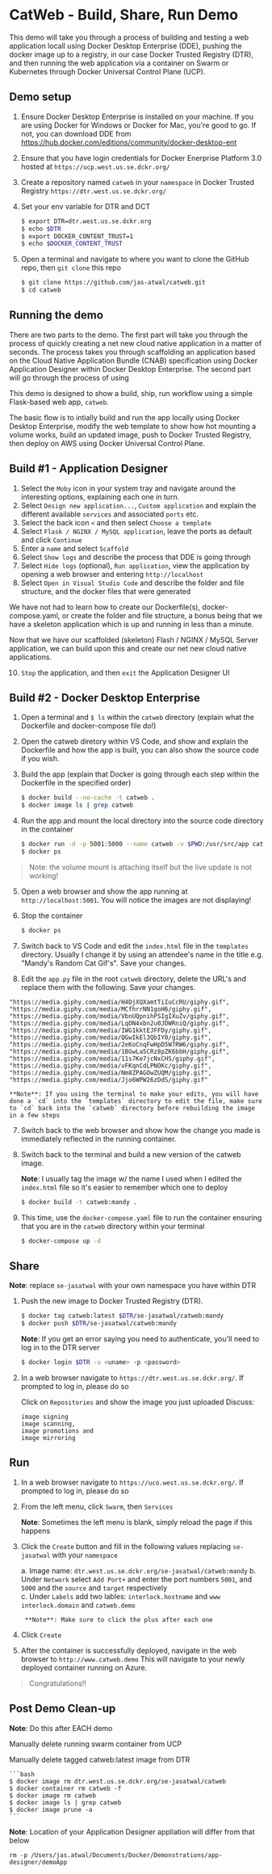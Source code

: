 # CatWeb - Build, Share, Run Demo

This demo will take you through a process of building and testing a web application locall using Docker Desktop Enterprise (DDE), pushing the docker image up to a registry, in our case Docker Trusted Registry (DTR), and then running the web application via a container on Swarm or Kubernetes through Docker Universal Control Plane (UCP).

## Demo setup

1. Ensure Docker Desktop Enterprise is installed on your machine. If you are using Docker for Windows or Docker for Mac, you're good to go.  If not, you can download DDE from https://hub.docker.com/editions/community/docker-desktop-ent

2. Ensure that you have login credentials for Docker Enerprise Platform 3.0 hosted at `https://ucp.west.us.se.dckr.org/`

3. Create a repository named `catweb` in your `namespace` in Docker Trusted Registry `https://dtr.west.us.se.dckr.org/`

4. Set your env variable for DTR and DCT

	```bash
	$ export DTR=dtr.west.us.se.dckr.org
	$ echo $DTR
	$ export DOCKER_CONTENT_TRUST=1
	$ echo $DOCKER_CONTENT_TRUST
	```

5. Open a terminal and navigate to where you want to clone the GitHub repo, then `git clone` this repo

	```bash
	$ git clone https://github.com/jas-atwal/catweb.git
	$ cd catweb
	```

## Running the demo

There are two parts to the demo.  The first part will take you through the process of quickly creating a net new cloud native application in a matter of seconds.  The process takes you through scaffolding an application based on the Cloud Native Application Bundle (CNAB) specification using Docker Application Designer within Docker Desktop Enterprise.  The second part will go through the process of using 

This demo is designed to show a build, ship, run workflow using a simple Flask-based web app, `catweb`.

The basic flow is to intially build and run the app locally using Docker Desktop Enterprise, modify the web template to show how hot mounting a volume works, build an updated image, push to Docker Trusted Registry, then deploy on AWS using Docker Universal Control Plane.

## Build #1 - Application Designer

1. Select the `Moby` icon in your system tray and navigate around the interesting options, explaining each one in turn.
2. Select `Design new application...`, `Custom application` and explain the different available `services` and associated `ports` etc.
4. Select the back icon `<` and then select `Choose a template`
5. Select `Flask / NGINX / MySQL application`, leave the ports as default and click `Continue`
6. Enter a `name` and select `Scaffold`
7. Select `Show logs` and describe the process that DDE is going through
8. Select `Hide logs` (optional), `Run application`, view the application by opening a web browser and entering `http://localhost`
9. Select `Open in Visual Studio Code` and describe the folder and file structure, and the docker files that were generated

We have not had to learn how to create our Dockerfile(s), docker-compose.yaml, or create the folder and file structure, a bonus being that we have a skeleton application which is up and running in less than a minute.

Now that we have our scaffolded (skeleton) Flash / NGINX / MySQL Server application, we can build upon this and create our net new cloud native applications.  

10. `Stop` the application, and then `exit` the Application Designer UI

## Build #2 - Docker Desktop Enterprise

1. Open a terminal and `$ ls` within the `catweb` directory (explain what the Dockerfile and docker-compose file do!)

2. Open the catweb diretory within VS Code, and show and explain the Dockerfile and how the app is built, you can also show the source code if you wish.

3. Build the app (explain that Docker is going through each step within the Dockerfile in the specified order)

	```bash
	$ docker build --no-cache -t catweb .
	$ docker image ls | grep catweb
	```

4. Run the app and mount the local directory into the source code directory in the container

	```bash
	$ docker run -d -p 5001:5000 --name catweb -v $PWD:/usr/src/app catweb:latest
	$ docker ps
	```

> Note: the volume mount is attaching itself but the live update is not working!

5. Open a web browser and show the app running at `http://localhost:5001`.  You will notice the images are not displaying!

6. Stop the container

	```bash
	$ docker ps
	```

6. Switch back to VS Code and edit the `index.html` file in the `templates` directory. Usually I change it by using an attendee's name in the title e.g. "Mandy's Random Cat Gif's". Save your changes.

7. Edit the `app.py` file in the root `catweb` directory, delete the URL's and replace them with the following.  Save your changes.

```text
"https://media.giphy.com/media/H4DjXQXamtTiIuCcRU/giphy.gif",
"https://media.giphy.com/media/MCfhrrNN1goH6/giphy.gif",
"https://media.giphy.com/media/VbnUQpnihPSIgIXuZv/giphy.gif",
"https://media.giphy.com/media/LqON4xbn2u0JDWRniQ/giphy.gif",
"https://media.giphy.com/media/IWG1kktEJFFDy/giphy.gif",
"https://media.giphy.com/media/QGwIkEl3QbIY0/giphy.gif",
"https://media.giphy.com/media/2eKoCnqFwHpD5W7RW6/giphy.gif",
"https://media.giphy.com/media/1BGwLa5CRz8pZK6bbH/giphy.gif",
"https://media.giphy.com/media/11s7Ke7jcNxCHS/giphy.gif",
"https://media.giphy.com/media/vFKqnCdLPNOKc/giphy.gif",
"https://media.giphy.com/media/Nm8ZPAGOwZUQM/giphy.gif",
"https://media.giphy.com/media/Jjo6WPW26zDdS/giphy.gif"
```

	**Note**: If you using the terminal to make your edits, you will have done a `cd` into the `templates` directory to edit the file, make sure to `cd` back into the `catweb` directory before rebuilding the image in a few steps

7. Switch back to the web browser and show how the change you made is immediately reflected in the running container.

8. Switch back to the terminal and build a new version of the catweb image.

	**Note**: I usually tag the image w/ the name I used when I edited the `index.html` file so it's easier to remember which one to deploy

	```bash
	$ docker build -t catweb:mandy .
	```

9. This time, use the `docker-compose.yaml` file to run the container ensuring that you are in the `catweb` directory within your terminal

	```bash
	$ docker-compose up -d
	```

## Share

**Note**: replace `se-jasatwal` with your own namespace you have within DTR

1. Push the new image to Docker Trusted Registry (DTR).

	```bash
	$ docker tag catweb:latest $DTR/se-jasatwal/catweb:mandy
	$ docker push $DTR/se-jasatwal/catweb:mandy
	```

	**Note**: If you get an error saying you need to authenticate, you'll need to log in to the DTR server

	```bash
	$ docker login $DTR -u <uname> -p <password>
	```

2. In a web browser navigate to `https://dtr.west.us.se.dckr.org/`. If prompted to log in, please do so

	Click on `Repositories` and show the image you just uploaded
	Discuss:

	```text
	image signing
	image scanning,
	image promotions and
	image mirroring
	```

## Run

1. In a web browser navigate to `https://uco.west.us.se.dckr.org/`. If prompted to log in, please do so

2. From the left menu, click `Swarm`, then `Services`

	**Note**: Sometimes the left menu is blank, simply reload the page if this happens
3. Click the `Create` button and fill in the following values replacing `se-jasatwal` with your `namespace`

	a. Image name: `dtr.west.us.se.dckr.org/se-jasatwal/catweb:mandy`
	b. Under `Network` select `Add Port+` and enter the port numbers `5001`, and `5000` and the `source` and `target` respectively	
	c. Under `Labels` add two lables:
		`interlock.hostname` and `www`
		`interlock.domain` and 	`catweb.demo`

		**Note**: Make sure to click the plus after each one

4. Click `Create`

5. After the container is successfully deployed, navigate in the web browser to `http://www.catweb.demo` This will navigate to your newly deployed container running on Azure.

> Congratulations!!

## Post Demo Clean-up
**Note**: Do this after EACH demo

Manually delete running swarm container from UCP

Manually delete tagged catweb:latest image from DTR

	```bash
	$ docker image rm dtr.west.us.se.dckr.org/se-jasatwal/catweb
	$ docker container rm catweb -f
	$ docker image rm catweb
	$ docker image ls | grep catweb
	$ docker image prune -a
	```

**Note**: Location of your Application Designer appliation will differ from that below

`rm -p /Users/jas.atwal/Documents/Docker/Demonstrations/app-designer/demoApp`